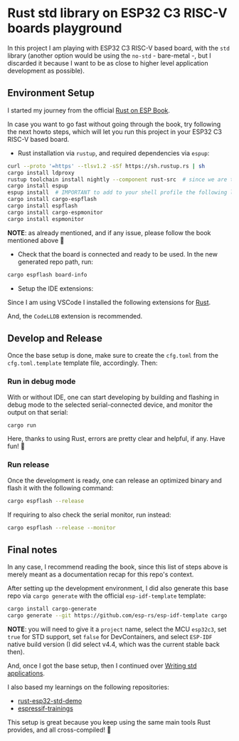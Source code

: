 # Rust std library on ESP32 C3 RISC-V boards playground

In this project I am playing with ESP32 C3 RISC-V based board, with the `std` library (another option would be using the `no-std` - bare-metal -, but I discarded it because I want to be as close to higher level application development as possible).

## Environment Setup

I started my journey from the official [Rust on ESP Book](https://esp-rs.github.io/book/introduction.html).

In case you want to go fast without going through the book, try following the next howto steps, which will let you run this project in your ESP32 C3 RISC-V based board.

- Rust installation via `rustup`, and required dependencies via `espup`:

```bash
curl --proto '=https' --tlsv1.2 -sSf https://sh.rustup.rs | sh
cargo install ldproxy
rustup toolchain install nightly --component rust-src  # since we are targetting RISC-V based boards
cargo install espup
espup install  # IMPORTANT to add to your shell profile the following line: . $HOME/export-esp.sh
cargo install cargo-espflash
cargo install espflash
cargo install cargo-espmonitor
cargo install espmonitor
```

**NOTE**: as already mentioned, and if any issue, please follow the book mentioned above 🫰

- Check that the board is connected and ready to be used. In the new generated repo path, run:

```bash
cargo espflash board-info
```

- Setup the IDE extensions:

Since I am using VSCode I installed the following extensions for [Rust](https://esp-rs.github.io/book/tooling/text-editors-and-ides.html#visual-studio-code).

And, the `CodeLLDB` extension is recommended.

## Develop and Release

Once the base setup is done, make sure to create the `cfg.toml` from the `cfg.toml.template` template file, accordingly. Then:

### Run in debug mode

With or without IDE, one can start developing by building and flashing in debug mode to the selected serial-connected device, and monitor the output on that serial:

```bash
cargo run
```

Here, thanks to using Rust, errors are pretty clear and helpful, if any. Have fun! 🦀

### Run release

Once the development is ready, one can release an optimized binary and flash it with the following command:

```bash
cargo espflash --release
```

If requiring to also check the serial monitor, run instead:

```bash
cargo espflash --release --monitor
```

## Final notes

In any case, I recommend reading the book, since this list of steps above is merely meant as a documentation recap for this repo's context.

After setting up the development environment, I did also generate this base repo via `cargo generate` with the official `esp-idf-template` template:

```bash
cargo install cargo-generate
cargo generate --git https://github.com/esp-rs/esp-idf-template cargo
```

**NOTE**: you will need to give it a `project` name, select the MCU `esp32c3`, set `true` for STD support, set `false` for DevContainers, and select `ESP-IDF` native build version (I did select v4.4, which was the current stable back then).

And, once I got the base setup, then I continued over [Writing std applications](https://esp-rs.github.io/book/writing-your-own-application/std-applications/index.html).

I also based my learnings on the following repositories:

- [rust-esp32-std-demo](https://github.com/ivmarkov/rust-esp32-std-demo)
- [espressif-trainings](https://github.com/esp-rs/espressif-trainings)

This setup is great because you keep using the same main tools Rust provides, and all cross-compiled! 🚀

